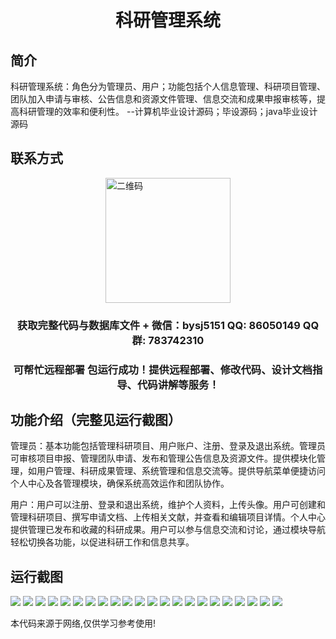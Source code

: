 <p><h1 align="center">科研管理系统</h1></p>

## 简介
科研管理系统：角色分为管理员、用户；功能包括个人信息管理、科研项目管理、团队加入申请与审核、公告信息和资源文件管理、信息交流和成果申报审核等，提高科研管理的效率和便利性。    --计算机毕业设计源码；毕设源码；java毕业设计源码


## 联系方式
<img src="https://bs-1329754181.cos.ap-shanghai.myqcloud.com/wx.jpg" alt="二维码" style="display: block; margin: 0 auto;" width="200px">
<p><h3 align="center">获取完整代码与数据库文件 + 微信：bysj5151 QQ: 86050149 QQ群: 783742310</h3></p>
<p><h3 align="center">可帮忙远程部署 包运行成功！提供远程部署、修改代码、设计文档指导、代码讲解等服务！</h3></p>

## 功能介绍（完整见运行截图）
管理员：基本功能包括管理科研项目、用户账户、注册、登录及退出系统。管理员可审核项目申报、管理团队申请、发布和管理公告信息及资源文件。提供模块化管理，如用户管理、科研成果管理、系统管理和信息交流等。提供导航菜单便捷访问个人中心及各管理模块，确保系统高效运作和团队协作。

用户：用户可以注册、登录和退出系统，维护个人资料，上传头像。用户可创建和管理科研项目、撰写申请文档、上传相关文献，并查看和编辑项目详情。个人中心提供管理已发布和收藏的科研成果。用户可以参与信息交流和讨论，通过模块导航轻松切换各功能，以促进科研工作和信息共享。


## 运行截图
![](https://bs-1329754181.cos.ap-shanghai.myqcloud.com/spring/ResearchManagementSystem/img/001.jpg)
![](https://bs-1329754181.cos.ap-shanghai.myqcloud.com/spring/ResearchManagementSystem/img/002.jpg)
![](https://bs-1329754181.cos.ap-shanghai.myqcloud.com/spring/ResearchManagementSystem/img/003.jpg)
![](https://bs-1329754181.cos.ap-shanghai.myqcloud.com/spring/ResearchManagementSystem/img/004.jpg)
![](https://bs-1329754181.cos.ap-shanghai.myqcloud.com/spring/ResearchManagementSystem/img/005.jpg)
![](https://bs-1329754181.cos.ap-shanghai.myqcloud.com/spring/ResearchManagementSystem/img/006.jpg)
![](https://bs-1329754181.cos.ap-shanghai.myqcloud.com/spring/ResearchManagementSystem/img/007.jpg)
![](https://bs-1329754181.cos.ap-shanghai.myqcloud.com/spring/ResearchManagementSystem/img/008.jpg)
![](https://bs-1329754181.cos.ap-shanghai.myqcloud.com/spring/ResearchManagementSystem/img/009.jpg)
![](https://bs-1329754181.cos.ap-shanghai.myqcloud.com/spring/ResearchManagementSystem/img/010.jpg)
![](https://bs-1329754181.cos.ap-shanghai.myqcloud.com/spring/ResearchManagementSystem/img/011.jpg)
![](https://bs-1329754181.cos.ap-shanghai.myqcloud.com/spring/ResearchManagementSystem/img/012.jpg)
![](https://bs-1329754181.cos.ap-shanghai.myqcloud.com/spring/ResearchManagementSystem/img/013.jpg)
![](https://bs-1329754181.cos.ap-shanghai.myqcloud.com/spring/ResearchManagementSystem/img/014.jpg)
![](https://bs-1329754181.cos.ap-shanghai.myqcloud.com/spring/ResearchManagementSystem/img/015.jpg)
![](https://bs-1329754181.cos.ap-shanghai.myqcloud.com/spring/ResearchManagementSystem/img/016.jpg)
![](https://bs-1329754181.cos.ap-shanghai.myqcloud.com/spring/ResearchManagementSystem/img/017.jpg)
![](https://bs-1329754181.cos.ap-shanghai.myqcloud.com/spring/ResearchManagementSystem/img/018.jpg)
![](https://bs-1329754181.cos.ap-shanghai.myqcloud.com/spring/ResearchManagementSystem/img/019.jpg)
![](https://bs-1329754181.cos.ap-shanghai.myqcloud.com/spring/ResearchManagementSystem/img/020.jpg)
![](https://bs-1329754181.cos.ap-shanghai.myqcloud.com/spring/ResearchManagementSystem/img/021.jpg)
![](https://bs-1329754181.cos.ap-shanghai.myqcloud.com/spring/ResearchManagementSystem/img/022.jpg)

<p>本代码来源于网络,仅供学习参考使用!</p>
